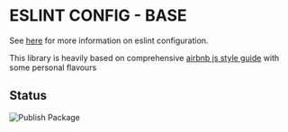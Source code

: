 # ESLINT CONFIG - BASE

See [here](https://eslint.org/docs/user-guide/configuring/) for more information on eslint configuration.

This library is heavily based on comprehensive [airbnb js style guide](https://github.com/airbnb/javascript) with some personal flavours

## Status

![Publish Package](https://github.com/nigelng/eslint-config-base/workflows/Publish%20Package/badge.svg?branch=main)

